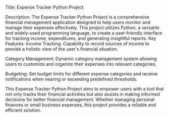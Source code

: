 Title: Expense Tracker Python Project

Description:
The Expense Tracker Python Project is a comprehensive financial management application designed to help users monitor and manage their expenses effectively. This project utilizes Python, a versatile and widely-used programming language, to create a user-friendly interface for tracking income, expenditures, and generating insightful reports.
Key Features:
Income Tracking:
Capability to record sources of income to provide a holistic view of the user's financial situation.

Category Management:
Dynamic category management system allowing users to customize and organize their expenses into relevant categories.

Budgeting:
Set budget limits for different expense categories and receive notifications when nearing or exceeding predefined thresholds.

This Expense Tracker Python Project aims to empower users with a tool that not only tracks their financial activities but also assists in making informed decisions for better financial management. Whether managing personal finances or small business expenses, this project provides a reliable and efficient solution.



